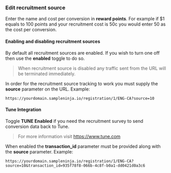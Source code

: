 ### Edit recruitment source

Enter the name and cost per conversion in **reward points**. For example if $1 equals to 100 points and your recruitment cost is 50c you would enter 50 as the cost per conversion.

#### Enabling and disabling recruitment sources
By default all recruitment sources are enabled. If you wish to turn one off then use the **enabled** toggle to do so.

> When recruitment source is disabled any traffic sent from the URL will be terminated immediately.

In order for the recruitment source tracking to work you must supply the **source** parameter on the URL. Example:

```
https://yourdomain.sampleninja.io/registration/1/ENG-CA?source=10
```

#### Tune Integration

Toggle **TUNE Enabled** if you need the recruitment survey to send conversion data back to Tune.

> For more information visit https://www.tune.com

When enabled the **transaction_id** parameter must be provided along with the **source** parameter. Example:

```
https://yourdomain.sampleninja.io/registration/1/ENG-CA?source=10&transaction_id=935f78f8-066b-4c8f-b0a1-dd0421d0a3c6
```

